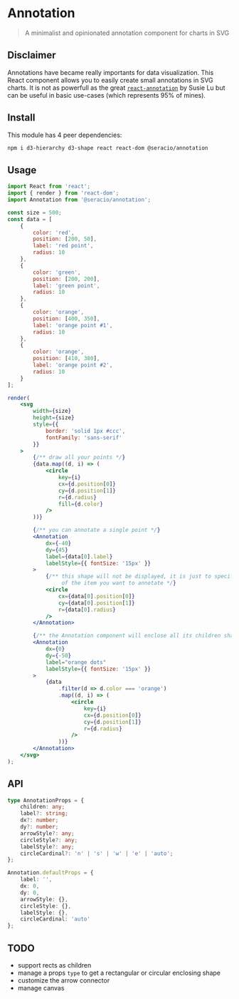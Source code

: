 # Annotation

> A minimalist and opinionated annotation component for charts in SVG

## Disclaimer

Annotations have became really importants for data visualization. This React component allows you to easily create small annotations in SVG charts. It is not as powerfull as the great [`react-annotation`](https://react-annotation.susielu.com/) by Susie Lu but can be useful in basic use-cases (which represents 95% of mines).

## Install

This module has 4 peer dependencies:

```bash
npm i d3-hierarchy d3-shape react react-dom @seracio/annotation
```

## Usage

```jsx
import React from 'react';
import { render } from 'react-dom';
import Annotation from '@seracio/annotation';

const size = 500;
const data = [
    {
        color: 'red',
        position: [200, 50],
        label: 'red point',
        radius: 10
    },
    {
        color: 'green',
        position: [200, 200],
        label: 'green point',
        radius: 10
    },
    {
        color: 'orange',
        position: [400, 350],
        label: 'orange point #1',
        radius: 10
    },
    {
        color: 'orange',
        position: [410, 380],
        label: 'orange point #2',
        radius: 10
    }
];

render(
    <svg
        width={size}
        height={size}
        style={{
            border: 'solid 1px #ccc',
            fontFamily: 'sans-serif'
        }}
    >
        {/** draw all your points */}
        {data.map((d, i) => (
            <circle
                key={i}
                cx={d.position[0]}
                cy={d.position[1]}
                r={d.radius}
                fill={d.color}
            />
        ))}

        {/** you can annotate a single point */}
        <Annotation
            dx={-40}
            dy={45}
            label={data[0].label}
            labelStyle={{ fontSize: '15px' }}
        >
            {/** this shape will not be displayed, it is just to specify the size 
                 of the item you want to annotate */}
            <circle
                cx={data[0].position[0]}
                cy={data[0].position[1]}
                r={data[0].radius}
            />
        </Annotation>

        {/** the Annotation component will enclose all its children shapes  */}
        <Annotation
            dx={0}
            dy={-50}
            label="orange dots"
            labelStyle={{ fontSize: '15px' }}
        >
            {data
                .filter(d => d.color === 'orange')
                .map((d, i) => (
                    <circle
                        key={i}
                        cx={d.position[0]}
                        cy={d.position[1]}
                        r={d.radius}
                    />
                ))}
        </Annotation>
    </svg>
);
```

## API

```typescript
type AnnotationProps = {
    children: any;
    label?: string;
    dx?: number;
    dy?: number;
    arrowStyle?: any;
    circleStyle?: any;
    labelStyle?: any;
    circleCardinal?: 'n' | 's' | 'w' | 'e' | 'auto';
};

Annotation.defaultProps = {
    label: '',
    dx: 0,
    dy: 0,
    arrowStyle: {},
    circleStyle: {},
    labelStyle: {},
    circleCardinal: 'auto'
};
```

## TODO

-   support rects as children
-   manage a props `type` to get a rectangular or circular enclosing shape
-   customize the arrow connector
-   manage canvas
